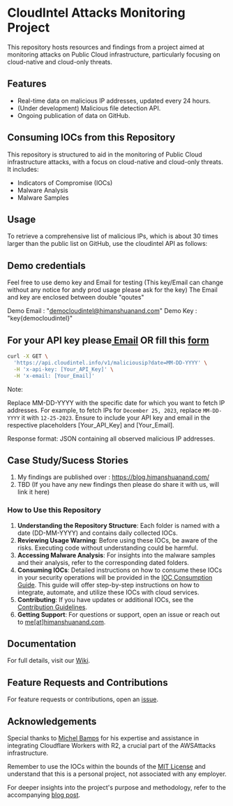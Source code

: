 # CloudIntel Attacks Monitoring Project

This repository hosts resources and findings from a project aimed at monitoring attacks on Public Cloud infrastructure, particularly focusing on cloud-native and cloud-only threats.

## Features
- Real-time data on malicious IP addresses, updated every 24 hours.
- (Under development) Malicious file detection API.
- Ongoing publication of data on GitHub.
  
## Consuming IOCs from this Repository

This repository is structured to aid in the monitoring of Public Cloud infrastructure attacks, with a focus on cloud-native and cloud-only threats. It includes:

- Indicators of Compromise (IOCs)
- Malware Analysis
- Malware Samples

## Usage

To retrieve a comprehensive list of malicious IPs, which is about 30 times larger than the public list on GitHub, use the cloudintel API as follows:

## Demo credentials

Feel free to use demo key and Email for testing (This key/Email can change without any notice for andy prod usage please ask for the key)
The Email and key are enclosed between double "qoutes"

Demo Email : "democloudintel@himanshuanand.com"
Demo Key   : "key{democloudintel}"

## For your API key please[ Email](mailto:me@himanshuanand.com) OR fill this [form](https://forms.gle/Eo163CxUssNE1S7z7)

```bash
curl -X GET \
  'https://api.cloudintel.info/v1/maliciousip?date=MM-DD-YYYY' \
  -H 'x-api-key: [Your_API_Key]' \
  -H 'x-email: [Your_Email]'
```
Note:

Replace MM-DD-YYYY with the specific date for which you want to fetch IP addresses. For example, to fetch IPs for `December 25, 2023`, replace `MM-DD-YYYY` it with `12-25-2023`.
Ensure to include your API key and email in the respective placeholders [Your_API_Key] and [Your_Email].

Response format: JSON containing all observed malicious IP addresses.

## Case Study/Sucess Stories
1. My findings are published over : https://blog.himanshuanand.com/
2. TBD (If you have any new findings then please do share it with us, will link it here) 


### How to Use this Repository

1. **Understanding the Repository Structure**: Each folder is named with a date (DD-MM-YYYY) and contains daily collected IOCs.
2. **Reviewing Usage Warning**: Before using these IOCs, be aware of the risks. Executing code without understanding could be harmful.
3. **Accessing Malware Analysis**: For insights into the malware samples and their analysis, refer to the corresponding dated folders.
4. **Consuming IOCs**: Detailed instructions on how to consume these IOCs in your security operations will be provided in the [IOC Consumption Guide](IOC_CONSUMPTION.md). This guide will offer step-by-step instructions on how to integrate, automate, and utilize these IOCs with cloud services.
5. **Contributing**: If you have updates or additional IOCs, see the [Contribution Guidelines](CONTRIBUTING.md).
6. **Getting Support**: For questions or support, open an issue or reach out to [me[at]himanshuanand.com](mailto:me@himanshuanand.com).

## Documentation
For full details, visit our [Wiki](https://github.com/unknownhad/CloudIntel/wiki/Welcome-to-the-AWSAttacks-Wiki).

## Feature Requests and Contributions
For feature requests or contributions, open an [issue](https://github.com/unknownhad/CloudIntel/issues).

## Acknowledgements
Special thanks to [Michel Bamps](https://github.com/michelbamps) for his expertise and assistance in integrating Cloudflare Workers with R2, a crucial part of the AWSAttacks infrastructure.

Remember to use the IOCs within the bounds of the [MIT License](LICENSE) and understand that this is a personal project, not associated with any employer.

For deeper insights into the project's purpose and methodology, refer to the accompanying [blog post]([blog.himanshuanand.com](https://blog.himanshuanand.com/posts/announcingawsattacks/)).

